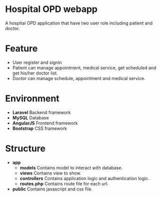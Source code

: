 # Hospital OPD webapp
A hospital OPD application that have two user role including patient and doctor.

# Feature
- User register and signin
- Patient can manage appointment, medical service, get scheduled and get his/her doctor list.
- Doctor can manage schedule, appointment and medical service.

# Environment
- <b>Laravel</b>   Backend framework
- <b>MySQL</b>     Database
- <b>AngularJS</b> Frontend framework
- <b>Bootstrap</b> CSS framework

# Structure
- <b>app</b>
  - <b>models</b>       Contains model to interact with  database.
  - <b>views</b>        Contains view to show.
  - <b>controllers</b>  Contains application logic and authentication logic.
  - <b>routes.php</b>    Contains route file for each url.
- <b>public</b>         Contains javascript and css file.
